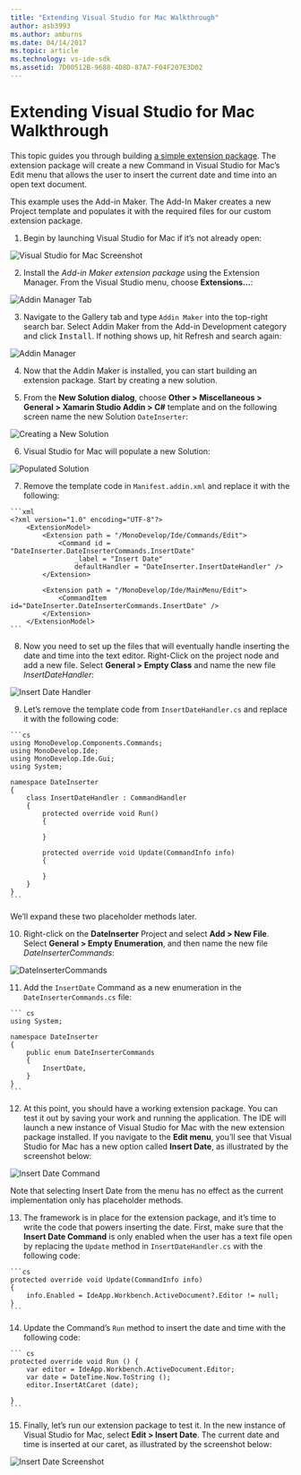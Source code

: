```yaml
---
title: "Extending Visual Studio for Mac Walkthrough"
author: asb3993
ms.author: amburns
ms.date: 04/14/2017
ms.topic: article
ms.technology: vs-ide-sdk
ms.assetid: 7D00512B-9688-4D8D-87A7-F04F207E3D02
---
```


# Extending Visual Studio for Mac Walkthrough

This topic guides you through building [a simple extension package](https://github.com/mjh4/AddIns/tree/master/DateInserter). The extension package will create a new Command in Visual Studio for Mac’s Edit menu that allows the user to insert the current date and time into an open text document.

This example uses the Add-in Maker. The Add-In Maker creates a new Project template and populates it with the required files for our custom extension package.

1.   Begin by launching Visual Studio for Mac if it’s not already open:

  ![Visual Studio for Mac Screenshot](media/extending-visual-studio-mac-addin3.png)

2.   Install the _Add-in Maker extension package_ using the Extension Manager. From the Visual Studio menu, choose **Extensions...**:

  ![Addin Manager Tab](media/extending-visual-studio-mac-addin4.png)

3.   Navigate to the Gallery tab and type `Addin Maker` into the top-right search bar. Select Addin Maker from the Add-in Development category and click <kbd>Install</kbd>. If nothing shows up, hit Refresh and search again:

  ![Addin Manager](media/extending-visual-studio-mac-addin5.png)

4.   Now that the Addin Maker is installed, you can start building an extension package. Start by creating a new solution.

5.  From the **New Solution dialog**, choose **Other > Miscellaneous > General > Xamarin Studio Addin > C#** template and on the following screen name the new Solution `DateInserter`:

  ![Creating a New Solution](media/extending-visual-studio-mac-addin7New.png)

6.   Visual Studio for Mac will populate a new Solution:

  ![Populated Solution](media/extending-visual-studio-mac-addin8.png)

7.   Remove the template code in `Manifest.addin.xml` and replace it with the following:

    ```xml
    <?xml version="1.0" encoding="UTF-8"?>
        <ExtensionModel>
            <Extension path = "/MonoDevelop/Ide/Commands/Edit">
                <Command id = "DateInserter.DateInserterCommands.InsertDate"
                    _label = "Insert Date"
                    defaultHandler = "DateInserter.InsertDateHandler" />
            </Extension>

            <Extension path = "/MonoDevelop/Ide/MainMenu/Edit">
                <CommandItem id="DateInserter.DateInserterCommands.InsertDate" />
            </Extension>
        </ExtensionModel>
    ```

8.   Now you need to set up the files that will eventually handle inserting the date and time into the text editor. Right-Click on the project node and add a new file. Select **General > Empty Class** and name the new file *InsertDateHandler*:

  ![Insert Date Handler](media/extending-visual-studio-mac-addin9.png)

9.   Let’s remove the template code from `InsertDateHandler.cs` and replace it with the following code:

    ```cs
    using MonoDevelop.Components.Commands;
    using MonoDevelop.Ide;
    using MonoDevelop.Ide.Gui;
    using System;

    namespace DateInserter
    {
        class InsertDateHandler : CommandHandler
        {
            protected override void Run()
            {

            }

            protected override void Update(CommandInfo info)
            {

            }
        }
    }
    ```

  We’ll expand these two placeholder methods later.

10.   Right-click on the **DateInserter** Project and select **Add > New File**. Select **General > Empty Enumeration**, and then name the new file *DateInserterCommands*:

  ![DateInserterCommands](media/extending-visual-studio-mac-addin10.png)

11.   Add the `InsertDate` Command as a new enumeration in the `DateInserterCommands.cs` file:

    ``` cs
    using System;

    namespace DateInserter
    {
        public enum DateInserterCommands
        {
            InsertDate,
        }
    }
    ```

12.   At this point, you should have a working extension package. You can test it out by saving your work and running the application. The IDE will launch a new instance of Visual Studio for Mac with the new extension package installed. If you navigate to the **Edit menu**, you’ll see that Visual Studio for Mac has a new option called **Insert Date**, as illustrated by the screenshot below:

  ![Insert Date Command](media/extending-visual-studio-mac-addin11.png)

  Note that selecting Insert Date from the menu has no effect as the current implementation only has placeholder methods.

13.   The framework is in place for the extension package, and it’s time to write the code that powers inserting the date. First, make sure that the **Insert Date Command** is only enabled when the user has a text file open by replacing the `Update` method in `InsertDateHandler.cs` with the following code:

    ```cs
    protected override void Update(CommandInfo info)
    {
        info.Enabled = IdeApp.Workbench.ActiveDocument?.Editor != null;
    }
    ```

14.   Update the Command’s `Run` method to insert the date and time with the following code:

    ``` cs
    protected override void Run () {
        var editor = IdeApp.Workbench.ActiveDocument.Editor;
        var date = DateTime.Now.ToString ();
        editor.InsertAtCaret (date);

    }
    ```

15.   Finally, let’s run our extension package to test it. In the new instance of Visual Studio for Mac, select **Edit > Insert Date**. The current date and time is inserted at our caret, as illustrated by the screenshot below:

  ![Insert Date Screenshot](media/extending-visual-studio-mac-addin12.png)
